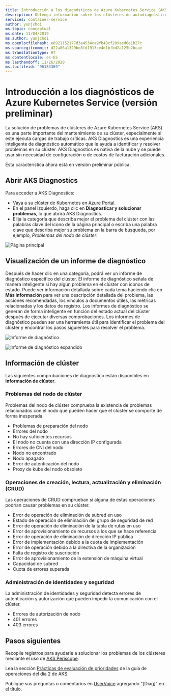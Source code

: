 ```yaml
---
title: Introducción a los diagnósticos de Azure Kubernetes Service (AKS)
description: Obtenga información sobre los clústeres de autodiagnóstico en Azure Kubernetes Service.
services: container-service
author: yunjchoi
ms.topic: conceptual
ms.date: 11/04/2019
ms.author: yunjchoi
ms.openlocfilehash: e8921152177d3e4534ca9fb48cf209aed6e1b27c
ms.sourcegitcommit: d22a86a1329be8fd1913ce4d1bfbd2a125b2bcae
ms.translationtype: HT
ms.contentlocale: es-ES
ms.lasthandoff: 11/26/2020
ms.locfileid: "96183369"
---
```

# <a name="azure-kubernetes-service-diagnostics-preview-overview"></a>Introducción a los diagnósticos de Azure Kubernetes Service (versión preliminar)

La solución de problemas de clústeres de Azure Kubernetes Service (AKS) es una parte importante del mantenimiento de su clúster, especialmente si este ejecuta cargas de trabajo críticas. AKS Diagnostics es una experiencia inteligente de diagnóstico automático que le ayuda a identificar y resolver problemas en su clúster. AKS Diagnostics es nativa de la nube y se puede usar sin necesidad de configuración o de costos de facturación adicionales.

Esta característica ahora está en versión preliminar pública.

## <a name="open-aks-diagnostics"></a>Abrir AKS Diagnostics

Para acceder a AKS Diagnostics:

- Vaya a su clúster de Kubernetes en [Azure Portal](https://portal.azure.com).
- En el panel izquierdo, haga clic en **Diagnosticar y solucionar problemas**, lo que abrirá AKS Diagnostics.
- Elija la categoría que describa mejor el problema del clúster con las palabras clave del icono de la página principal o escriba una palabra clave que describa mejor su problema en la barra de búsqueda, por ejemplo, _Problemas del nodo de clúster_.

![Página principal](./media/concepts-diagnostics/aks-diagnostics-homepage.png)

## <a name="view-a-diagnostic-report"></a>Visualización de un informe de diagnóstico

Después de hacer clic en una categoría, podrá ver un informe de diagnóstico específico del clúster. El informe de diagnóstico señala de manera inteligente si hay algún problema en el clúster con iconos de estado. Puede ver información detallada sobre cada tema haciendo clic en **Más información** para ver una descripción detallada del problema, las acciones recomendadas, los vínculos a documentos útiles, las métricas relacionadas y los datos de registro. Los informes de diagnóstico se generan de forma inteligente en función del estado actual del clúster después de ejecutar diversas comprobaciones. Los informes de diagnóstico pueden ser una herramienta útil para identificar el problema del clúster y encontrar los pasos siguientes para resolver el problema.

![Informe de diagnóstico](./media/concepts-diagnostics/diagnostic-report.png)

![Informe de diagnóstico expandido](./media/concepts-diagnostics/node-issues.png)

## <a name="cluster-insights"></a>Información de clúster

Las siguientes comprobaciones de diagnóstico están disponibles en **Información de clúster**.

### <a name="cluster-node-issues"></a>Problemas del nodo de clúster

Problemas del nodo de clúster comprueba la existencia de problemas relacionados con el nodo que pueden hacer que el clúster se comporte de forma inesperada.

- Problemas de preparación del nodo
- Errores del nodo
- No hay suficientes recursos
- El nodo no cuenta con una dirección IP configurada
- Errores de CNI del nodo
- Nodo no encontrado
- Nodo apagado
- Error de autenticación del nodo
- Proxy de kube del nodo obsoleto

### <a name="create-read-update--delete-operations"></a>Operaciones de creación, lectura, actualización y eliminación (CRUD)

Las operaciones de CRUD comprueban si alguna de estas operaciones podrían causar problemas en su clúster.

- Error de operación de eliminación de subred en uso
- Estado de operación de eliminación del grupo de seguridad de red
- Error de operación de eliminación de la tabla de rutas en uso
- Error de aprovisionamiento de recursos a los que se hace referencia
- Error de operación de eliminación de dirección IP pública
- Error de implementación debido a la cuota de implementación
- Error de operación debido a la directiva de la organización
- Falta de registro de suscripción
- Error de aprovisionamiento de la extensión de máquina virtual
- Capacidad de subred
- Cuota de errores superada

### <a name="identity-and-security-management"></a>Administración de identidades y seguridad

La administración de identidades y seguridad detecta errores de autenticación y autorización que pueden impedir la comunicación con el clúster.

- Errores de autorización de nodo
- 401 errores
- 403 errores

## <a name="next-steps"></a>Pasos siguientes

Recopile registros para ayudarle a solucionar los problemas de los clústeres mediante el uso de [AKS Periscope](https://aka.ms/aksperiscope).

Lea la sección [Prácticas de evaluación de prioridades](/azure/architecture/operator-guides/aks/aks-triage-practices) de la guía de operaciones del día 2 de AKS.

Publique sus preguntas o comentarios en [UserVoice](https://feedback.azure.com/forums/914020-azure-kubernetes-service-aks) agregando "[Diag]" en el título.